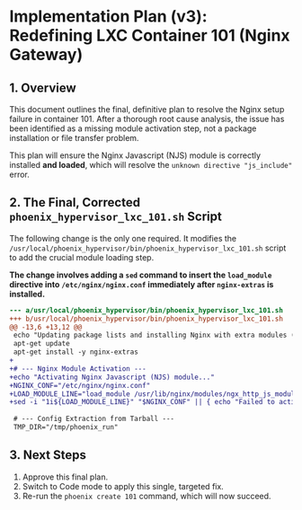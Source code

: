 # Implementation Plan (v3): Redefining LXC Container 101 (Nginx Gateway)

## 1. Overview

This document outlines the final, definitive plan to resolve the Nginx setup failure in container 101. After a thorough root cause analysis, the issue has been identified as a missing module activation step, not a package installation or file transfer problem.

This plan will ensure the Nginx Javascript (NJS) module is correctly installed **and loaded**, which will resolve the `unknown directive "js_include"` error.

## 2. The Final, Corrected `phoenix_hypervisor_lxc_101.sh` Script

The following change is the only one required. It modifies the `/usr/local/phoenix_hypervisor/bin/phoenix_hypervisor_lxc_101.sh` script to add the crucial module loading step.

**The change involves adding a `sed` command to insert the `load_module` directive into `/etc/nginx/nginx.conf` immediately after `nginx-extras` is installed.**

```diff
--- a/usr/local/phoenix_hypervisor/bin/phoenix_hypervisor_lxc_101.sh
+++ b/usr/local/phoenix_hypervisor/bin/phoenix_hypervisor_lxc_101.sh
@@ -13,6 +13,12 @@
 echo "Updating package lists and installing Nginx with extra modules (including NJS)..."
 apt-get update
 apt-get install -y nginx-extras
+
+# --- Nginx Module Activation ---
+echo "Activating Nginx Javascript (NJS) module..."
+NGINX_CONF="/etc/nginx/nginx.conf"
+LOAD_MODULE_LINE="load_module /usr/lib/nginx/modules/ngx_http_js_module.so;"
+sed -i "1i${LOAD_MODULE_LINE}" "$NGINX_CONF" || { echo "Failed to activate NJS module." >&2; exit 1; }
 
 # --- Config Extraction from Tarball ---
 TMP_DIR="/tmp/phoenix_run"

```

## 3. Next Steps

1.  Approve this final plan.
2.  Switch to Code mode to apply this single, targeted fix.
3.  Re-run the `phoenix create 101` command, which will now succeed.
